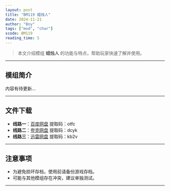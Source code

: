 ```yaml
---
layout: post
title: "BM119 蜡烛人"
date: 2024-11-21
author: "Bny"
tags: ["mod", "char"]
scode: BM119
reading_time: 5
---
```


> 本文介绍模组 **蜡烛人** 的功能与特点，帮助玩家快速了解并使用。

---

## 模组简介

内容有待更新...

---


## 文件下载
- **线路一**：[百度网盘](https://pan.baidu.com/s/1AOQkB0yV34Hwb3i1ANP6cg?pwd=otfc)  提取码：otfc  
- **线路二**：[夸克网盘](https://pan.quark.cn/s/5208f34ac666?pwd=dcyk)  提取码：dcyk  
- **线路三**：[迅雷网盘](https://pan.xunlei.com/s/VOCCbeYOQxxhHVog5IlDWe8oA1?pwd=kb2v)  提取码：kb2v  

---

## 注意事项
- 为避免损坏存档，使用前请备份游戏存档。
- 可能与其他模组存在冲突，建议单独测试。

---

